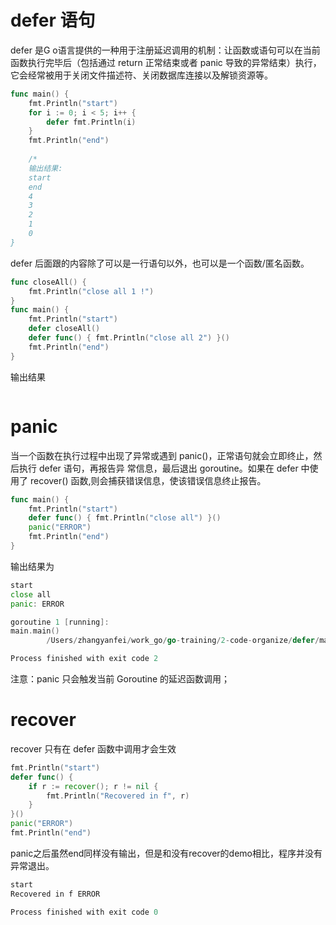# defer 语句
defer 是G o语言提供的一种用于注册延迟调用的机制：让函数或语句可以在当前函数执行完毕后（包括通过 return 正常结束或者 panic 导致的异常结束）执行，它会经常被用于关闭文件描述符、关闭数据库连接以及解锁资源等。

```go  
func main() {
	fmt.Println("start")
	for i := 0; i < 5; i++ {
		defer fmt.Println(i)
	}
	fmt.Println("end")
	
	/*
	输出结果:
	start
    end
    4
    3
    2
    1
    0
}
```

defer 后面跟的内容除了可以是一行语句以外，也可以是一个函数/匿名函数。

```go  
func closeAll() {
	fmt.Println("close all 1 !")
}
func main() {
	fmt.Println("start")
	defer closeAll()
	defer func() { fmt.Println("close all 2") }()
	fmt.Println("end")
}
```
输出结果
```go

```

# panic 
当一个函数在执行过程中出现了异常或遇到
panic()，正常语句就会立即终止，然后执行 defer 语句，再报告异
常信息，最后退出 goroutine。如果在 defer 中使用了 recover()
函数,则会捕获错误信息，使该错误信息终止报告。

```go  
func main() {
	fmt.Println("start")
	defer func() { fmt.Println("close all") }()
	panic("ERROR")
	fmt.Println("end")
}
```
输出结果为
```go  
start
close all
panic: ERROR

goroutine 1 [running]:
main.main()
        /Users/zhangyanfei/work_go/go-training/2-code-organize/defer/main.go:12 +0xb7

Process finished with exit code 2

```
注意：panic 只会触发当前 Goroutine 的延迟函数调用；

# recover
recover 只有在 defer 函数中调用才会生效

```go  
fmt.Println("start")
defer func() {
    if r := recover(); r != nil {
        fmt.Println("Recovered in f", r)
    }
}()
panic("ERROR")
fmt.Println("end")
```

panic之后虽然end同样没有输出，但是和没有recover的demo相比，程序并没有异常退出。

```go  
start
Recovered in f ERROR

Process finished with exit code 0
```
